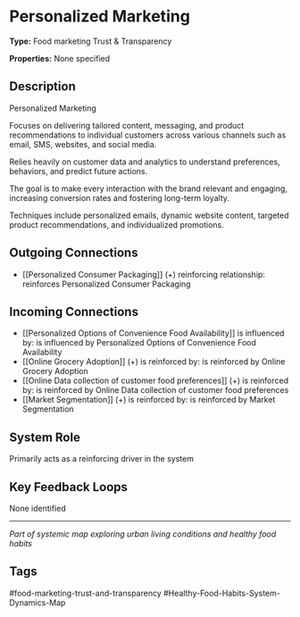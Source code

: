 # Personalized Marketing

**Type:** Food marketing Trust & Transparency

**Properties:** None specified

## Description
Personalized Marketing

Focuses on delivering tailored content, messaging, and product recommendations to individual customers across various channels such as email, SMS, websites, and social media.

Relies heavily on customer data and analytics to understand preferences, behaviors, and predict future actions.

The goal is to make every interaction with the brand relevant and engaging, increasing conversion rates and fostering long-term loyalty.

Techniques include personalized emails, dynamic website content, targeted product recommendations, and individualized promotions.

## Outgoing Connections
- [[Personalized Consumer Packaging]] (+) reinforcing relationship: reinforces Personalized Consumer Packaging

## Incoming Connections
- [[Personalized Options of Convenience Food Availability]] is influenced by: is influenced by Personalized Options of Convenience Food Availability
- [[Online Grocery Adoption]] (+) is reinforced by: is reinforced by Online Grocery Adoption
- [[Online Data collection of customer food preferences]] (+) is reinforced by: is reinforced by Online Data collection of customer food preferences
- [[Market Segmentation]] (+) is reinforced by: is reinforced by Market Segmentation

## System Role
Primarily acts as a reinforcing driver in the system

## Key Feedback Loops
None identified

---
*Part of systemic map exploring urban living conditions and healthy food habits*

## Tags
#food-marketing-trust-and-transparency #Healthy-Food-Habits-System-Dynamics-Map
